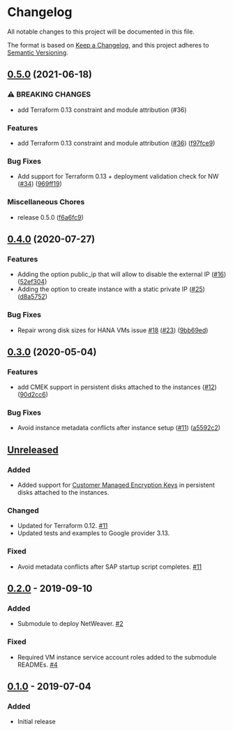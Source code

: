 # Changelog

All notable changes to this project will be documented in this file.

The format is based on
[Keep a Changelog](https://keepachangelog.com/en/1.0.0/),
and this project adheres to
[Semantic Versioning](https://semver.org/spec/v2.0.0.html).

## [0.5.0](https://www.github.com/terraform-google-modules/terraform-google-sap/compare/v0.4.0...v0.5.0) (2021-06-18)


### ⚠ BREAKING CHANGES

* add Terraform 0.13 constraint and module attribution (#36)

### Features

* add Terraform 0.13 constraint and module attribution ([#36](https://www.github.com/terraform-google-modules/terraform-google-sap/issues/36)) ([f97fce9](https://www.github.com/terraform-google-modules/terraform-google-sap/commit/f97fce90bb4a4ad608d0a648142f62cbe5eefdb3))


### Bug Fixes

* Add support for Terraform 0.13 + deployment validation check for NW ([#34](https://www.github.com/terraform-google-modules/terraform-google-sap/issues/34)) ([969ff19](https://www.github.com/terraform-google-modules/terraform-google-sap/commit/969ff1942b7b01e0964598de104d55e1f9206084))


### Miscellaneous Chores

* release 0.5.0 ([f6a6fc9](https://www.github.com/terraform-google-modules/terraform-google-sap/commit/f6a6fc9d45a7493377badc0df8ac0461655c605f))

## [0.4.0](https://www.github.com/terraform-google-modules/terraform-google-sap/compare/v0.3.0...v0.4.0) (2020-07-27)


### Features

* Adding the option public_ip that will allow to disable the external IP ([#16](https://www.github.com/terraform-google-modules/terraform-google-sap/issues/16)) ([52ef304](https://www.github.com/terraform-google-modules/terraform-google-sap/commit/52ef304cb583f64fedf13749ecd37467af4ac01d))
* Adding the option to create instance with a static private IP ([#25](https://www.github.com/terraform-google-modules/terraform-google-sap/issues/25)) ([d8a5752](https://www.github.com/terraform-google-modules/terraform-google-sap/commit/d8a57529bab3caa004cb2017c34e077f56b0d344))


### Bug Fixes

* Repair wrong disk sizes for HANA VMs issue [#18](https://www.github.com/terraform-google-modules/terraform-google-sap/issues/18) ([#23](https://www.github.com/terraform-google-modules/terraform-google-sap/issues/23)) ([9bb69ed](https://www.github.com/terraform-google-modules/terraform-google-sap/commit/9bb69ed3abaafbc069eb18ad0382d9975e499a21))

## [0.3.0](https://www.github.com/terraform-google-modules/terraform-google-sap/compare/v0.2.0...v0.3.0) (2020-05-04)


### Features

* add CMEK support in persistent disks attached to the instances ([#12](https://www.github.com/terraform-google-modules/terraform-google-sap/issues/12)) ([90d2cc6](https://www.github.com/terraform-google-modules/terraform-google-sap/commit/90d2cc644d43c876ddc8a07e3826c6edf7cc816b))


### Bug Fixes

* Avoid instance metadata conflicts after instance setup ([#11](https://www.github.com/terraform-google-modules/terraform-google-sap/issues/11)) ([a5592c2](https://www.github.com/terraform-google-modules/terraform-google-sap/commit/a5592c2f9d56181f3c60df1fd9d138440e7c542a))

## [Unreleased]

### Added

- Added support for [Customer Managed Encryption Keys](https://cloud.google.com/compute/docs/disks/customer-managed-encryption) in persistent disks attached to the instances.

### Changed

- Updated for Terraform 0.12. [#11]
- Updated tests and examples to Google provider 3.13.

### Fixed

- Avoid metadata conflicts after SAP startup script completes. [#11]

## [0.2.0] - 2019-09-10

### Added

- Submodule to deploy NetWeaver. [#2]

### Fixed

- Required VM instance service account roles added to the submodule READMEs. [#4]

## [0.1.0] - 2019-07-04

### Added

- Initial release

[Unreleased]: https://github.com/terraform-google-modules/terraform-google-sap/compare/v0.2.0...HEAD
[0.2.0]: https://github.com/terraform-google-modules/terraform-google-sap/compare/v0.1.0...v0.2.0
[0.1.0]: https://github.com/terraform-google-modules/terraform-google-sap/releases/tag/v0.1.0
[#2]: https://github.com/terraform-google-modules/terraform-google-sap/pull/2
[#4]: https://github.com/terraform-google-modules/terraform-google-sap/issues/4
[#11]: https://github.com/terraform-google-modules/terraform-google-sap/pull/11
